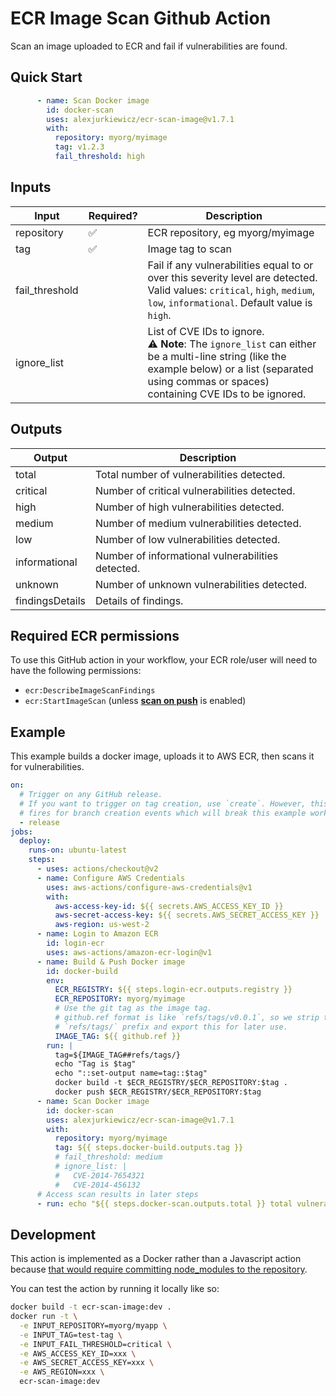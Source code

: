# ECR Image Scan Github Action

Scan an image uploaded to ECR and fail if vulnerabilities are found.

## Quick Start

```yaml
      - name: Scan Docker image
        id: docker-scan
        uses: alexjurkiewicz/ecr-scan-image@v1.7.1
        with:
          repository: myorg/myimage
          tag: v1.2.3
          fail_threshold: high
```

## Inputs

| Input  | Required? | Description |
| ------ | --------- | ----------- |
| repository | :white_check_mark:  | ECR repository, eg myorg/myimage |
| tag    | :white_check_mark: | Image tag to scan |
| fail_threshold | | Fail if any vulnerabilities equal to or over this severity level are detected. Valid values: `critical`, `high`, `medium`, `low`, `informational`. Default value is `high`. |
| ignore_list | | List of CVE IDs to ignore.<br/>:warning: **Note**: The `ignore_list` can either be a multi-line string (like the example below) or a list (separated using commas or spaces) containing CVE IDs to be ignored. |

## Outputs

| Output | Description |
| ------ | ----------- |
| total | Total number of vulnerabilities detected. |
| critical | Number of critical vulnerabilities detected. |
| high | Number of high vulnerabilities detected. |
| medium | Number of medium vulnerabilities detected. |
| low | Number of low vulnerabilities detected. |
| informational | Number of informational vulnerabilities detected. |
| unknown | Number of unknown vulnerabilities detected. |
| findingsDetails | Details of findings. |

## Required ECR permissions

To use this GitHub action in your workflow, your ECR role/user will need to have the following permissions:
- `ecr:DescribeImageScanFindings`
- `ecr:StartImageScan` (unless [**scan on push**](https://docs.aws.amazon.com/AmazonECR/latest/userguide/image-scanning.html#scanning-repository) is enabled)

## Example

This example builds a docker image, uploads it to AWS ECR, then scans it for vulnerabilities.

```yaml
on:
  # Trigger on any GitHub release.
  # If you want to trigger on tag creation, use `create`. However, this also
  # fires for branch creation events which will break this example workflow.
  - release
jobs:
  deploy:
    runs-on: ubuntu-latest
    steps:
      - uses: actions/checkout@v2
      - name: Configure AWS Credentials
        uses: aws-actions/configure-aws-credentials@v1
        with:
          aws-access-key-id: ${{ secrets.AWS_ACCESS_KEY_ID }}
          aws-secret-access-key: ${{ secrets.AWS_SECRET_ACCESS_KEY }}
          aws-region: us-west-2
      - name: Login to Amazon ECR
        id: login-ecr
        uses: aws-actions/amazon-ecr-login@v1
      - name: Build & Push Docker image
        id: docker-build
        env:
          ECR_REGISTRY: ${{ steps.login-ecr.outputs.registry }}
          ECR_REPOSITORY: myorg/myimage
          # Use the git tag as the image tag.
          # github.ref format is like `refs/tags/v0.0.1`, so we strip the the
          # `refs/tags/` prefix and export this for later use.
          IMAGE_TAG: ${{ github.ref }}
        run: |
          tag=${IMAGE_TAG##refs/tags/}
          echo "Tag is $tag"
          echo "::set-output name=tag::$tag"
          docker build -t $ECR_REGISTRY/$ECR_REPOSITORY:$tag .
          docker push $ECR_REGISTRY/$ECR_REPOSITORY:$tag
      - name: Scan Docker image
        id: docker-scan
        uses: alexjurkiewicz/ecr-scan-image@v1.7.1
        with:
          repository: myorg/myimage
          tag: ${{ steps.docker-build.outputs.tag }}
          # fail_threshold: medium
          # ignore_list: |
          #   CVE-2014-7654321
          #   CVE-2014-456132
      # Access scan results in later steps
      - run: echo "${{ steps.docker-scan.outputs.total }} total vulnerabilities."
```

## Development

This action is implemented as a Docker rather than a Javascript action because [that would require committing node\_modules to the repository](https://help.github.com/en/actions/building-actions/creating-a-javascript-action#commit-tag-and-push-your-action-to-github).

You can test the action by running it locally like so:

```sh
docker build -t ecr-scan-image:dev .
docker run -t \
  -e INPUT_REPOSITORY=myorg/myapp \
  -e INPUT_TAG=test-tag \
  -e INPUT_FAIL_THRESHOLD=critical \
  -e AWS_ACCESS_KEY_ID=xxx \
  -e AWS_SECRET_ACCESS_KEY=xxx \
  -e AWS_REGION=xxx \
  ecr-scan-image:dev
```
